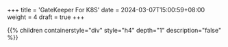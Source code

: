 +++
title = 'GateKeeper For K8S'
date = 2024-03-07T15:00:59+08:00
weight = 4
draft = true
+++


{{% children containerstyle="div" style="h4" depth="1" description="false" %}}